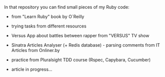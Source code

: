 In that repository you can find small pieces of my Ruby code:

+ from "Learn Ruby" book by O`Reilly 

+ trying tasks from different resources

+ Versus App about battles between rapper from "VERSUS" TV show

+ Sinatra Articles Analyser (+ Redis database) - parsing comments from IT Articles from Onliner.by

+ practice from Pluralsight TDD course (Rspec, Capybara, Cucumber)

+ article in progress...